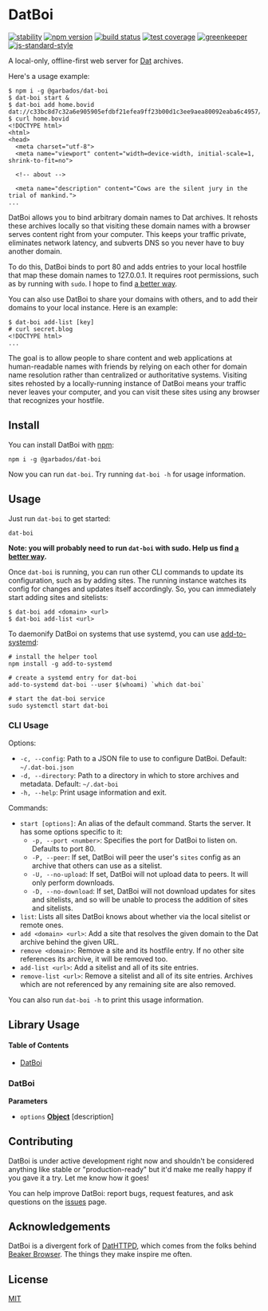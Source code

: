 # DatBoi

[![stability](https://img.shields.io/badge/stability-experimental-orange.svg?style=flat-square)](https://nodejs.org/api/documentation.html#documentation_stability_index)
[![npm version](https://img.shields.io/npm/v/@garbados/dat-boi.svg?style=flat-square)](https://www.npmjs.com/package/@garbados/dat-boi)
[![build status](https://img.shields.io/travis/garbados/dat-boi/master.svg?style=flat-square)](https://travis-ci.org/garbados/dat-boi)
[![test coverage](https://img.shields.io/coveralls/github/garbados/dat-boi/master.svg?style=flat-square)](https://coveralls.io/github/garbados/dat-boi)
[![greenkeeper](https://badges.greenkeeper.io/garbados/dat-boi.svg)](https://greenkeeper.io/)
[![js-standard-style](https://img.shields.io/badge/code%20style-standard-brightgreen.svg?style=flat-square)](https://github.com/feross/standard)

A local-only, offline-first web server for [Dat](https://datprotocol.com) archives.

Here's a usage example:

    $ npm i -g @garbados/dat-boi
    $ dat-boi start &
    $ dat-boi add home.bovid dat://c33bc8d7c32a6e905905efdbf21efea9ff23b00d1c3ee9aea80092eaba6c4957/
    $ curl home.bovid
    <!DOCTYPE html>
    <html>
    <head>
      <meta charset="utf-8">
      <meta name="viewport" content="width=device-width, initial-scale=1, shrink-to-fit=no">

      <!-- about -->

      <meta name="description" content="Cows are the silent jury in the trial of mankind.">
    ...

DatBoi allows you to bind arbitrary domain names to Dat archives. It rehosts these archives locally so that visiting these domain names with a browser serves content right from your computer. This keeps your traffic private, eliminates network latency, and subverts DNS so you never have to buy another domain.

To do this, DatBoi binds to port 80 and adds entries to your local hostfile that map these domain names to 127.0.0.1. It requires root permissions, such as by running with `sudo`. I hope to find [a better way](https://github.com/garbados/dat-boi/issues/8).

You can also use DatBoi to share your domains with others, and to add their domains to your local instance. Here is an example:

    $ dat-boi add-list [key]
    # curl secret.blog
    <!DOCTYPE html>
    ...

The goal is to allow people to share content and web applications at human-readable names with friends by relying on each other for domain name resolution rather than centralized or authoritative systems. Visiting sites rehosted by a locally-running instance of DatBoi means your traffic never leaves your computer, and you can visit these sites using any browser that recognizes your hostfile.

## Install

You can install DatBoi with [npm](https://www.npmjs.com/):

    npm i -g @garbados/dat-boi

Now you can run `dat-boi`. Try running `dat-boi -h` for usage information.

## Usage

Just run `dat-boi` to get started:

    dat-boi

**Note: you will probably need to run `dat-boi` with sudo. Help us find [a better way](https://github.com/garbados/dat-boi/issues/8).**

Once `dat-boi` is running, you can run other CLI commands to update its configuration, such as by adding sites. The running instance watches its config for changes and updates itself accordingly. So, you can immediately start adding sites and sitelists:

    $ dat-boi add <domain> <url>
    $ dat-boi add-list <url>

To daemonify DatBoi on systems that use systemd, you can use [add-to-systemd](https://www.npmjs.com/package/add-to-systemd):

    # install the helper tool
    npm install -g add-to-systemd

    # create a systemd entry for dat-boi
    add-to-systemd dat-boi --user $(whoami) `which dat-boi`

    # start the dat-boi service
    sudo systemctl start dat-boi

### CLI Usage

Options:

-   `-c, --config`: Path to a JSON file to use to configure DatBoi. Default: `~/.dat-boi.json`
-   `-d, --directory`: Path to a directory in which to store archives and metadata. Default: `~/.dat-boi`
-   `-h, --help`: Print usage information and exit.

Commands:

-   `start [options]`: An alias of the default command. Starts the server. It has some options specific to it:
    -   `-p, --port <number>`: Specifies the port for DatBoi to listen on. Defaults to port 80.
    -   `-P, --peer`: If set, DatBoi will peer the user's `sites` config as an archive that others can use as a sitelist.
    -   `-U, --no-upload`: If set, DatBoi will not upload data to peers. It will only perform downloads.
    -   `-D, --no-download`: If set, DatBoi will not download updates for sites and sitelists, and so will be unable to process the addition of sites and sitelists.
-   `list`: Lists all sites DatBoi knows about whether via the local sitelist or remote ones.
-   `add <domain> <url>`: Add a site that resolves the given domain to the Dat archive behind the given URL.
-   `remove <domain>`: Remove a site and its hostfile entry. If no other site references its archive, it will be removed too.
-   `add-list <url>`: Add a sitelist and all of its site entries.
-   `remove-list <url>`: Remove a sitelist and all of its site entries. Archives which are not referenced by any remaining site are also removed.

You can also run `dat-boi -h` to print this usage information.

## Library Usage

<!-- Generated by documentation.js. Update this documentation by updating the source code. -->

#### Table of Contents

-   [DatBoi](#datboi)

### DatBoi

**Parameters**

-   `options` **[Object](https://developer.mozilla.org/docs/Web/JavaScript/Reference/Global_Objects/Object)** [description]

## Contributing

DatBoi is under active development right now and shouldn't be considered anything like stable or "production-ready" but it'd make me really happy if you gave it a try. Let me know how it goes!

You can help improve DatBoi: report bugs, request features, and ask questions on the [issues](https://github.com/garbados/dat-boi/issues) page.

## Acknowledgements

DatBoi is a divergent fork of [DatHTTPD](https://github.com/beakerbrowser/dathttpd), which comes from the folks behind [Beaker Browser](https://beakerbrowser.com/). The things they make inspire me often.

## License

[MIT](./LICENSE)
